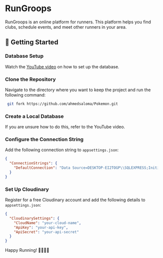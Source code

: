 # RunGroops

RunGroops is an online platform for runners. This platform helps you find clubs, schedule events, and meet other runners in your area.

## 🏃 Getting Started

### Database Setup
Watch the [YouTube video]([#](https://www.youtube.com/watch?v=af_tK9LUiX0)) on how to set up the database.

### Clone the Repository
Navigate to the directory where you want to keep the project and run the following command:
```sh
 git fork https://github.com/ahmedsaloma/Pokemon.git
```

### Create a Local Database
If you are unsure how to do this, refer to the YouTube video.

### Configure the Connection String
Add the following connection string to `appsettings.json`:
```json
{
  "ConnectionStrings": {
    "DefaultConnection": "Data Source=DESKTOP-EI2TOGP\\SQLEXPRESS;Initial Catalog=RunGroops;Integrated Security=True;Connect Timeout=30;Encrypt=False;TrustServerCertificate=False;ApplicationIntent=ReadWrite;MultiSubnetFailover=False"
  }
}
```

### Set Up Cloudinary
Register for a free Cloudinary account and add the following details to `appsettings.json`:
```json
{
  "CloudinarySettings": {
    "CloudName": "your-cloud-name",
    "ApiKey": "your-api-key",
    "ApiSecret": "your-api-secret"
  }
}
```


Happy Running! 🏃‍♂️🏃‍♀️

